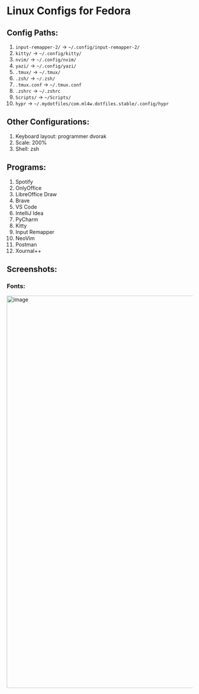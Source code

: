 # Linux Configs for Fedora

## Config Paths:

1. `input-remapper-2/` -> `~/.config/input-remapper-2/`
2. `kitty/` -> `~/.config/kitty/`
3. `nvim/` -> `~/.config/nvim/`
4. `yazi/` -> `~/.config/yazi/`
5. `.tmux/` -> `~/.tmux/`
6. `.zsh/` -> `~/.zsh/`
7. `.tmux.conf` -> `~/.tmux.conf`
8. `.zshrc` -> `~/.zshrc`
9. `Scripts/` -> `~/Scripts/`
10. `hypr` -> `~/.mydotfiles/com.ml4w.dotfiles.stable/.config/hypr`

## Other Configurations:

1. Keyboard layout: programmer dvorak
2. Scale: 200%
3. Shell: zsh

## Programs:

1. Spotify
2. OnlyOffice
3. LibreOffice Draw
4. Brave
5. VS Code
6. IntelliJ Idea
7. PyCharm
8. Kitty
9. Input Remapper
10. NeoVim
11. Postman
12. Xournal++

## Screenshots:

### Fonts:

<img width="1972" height="1062" alt="image" src="https://github.com/user-attachments/assets/6896eba9-5500-42b4-8d30-fc4dae900d8f" />

